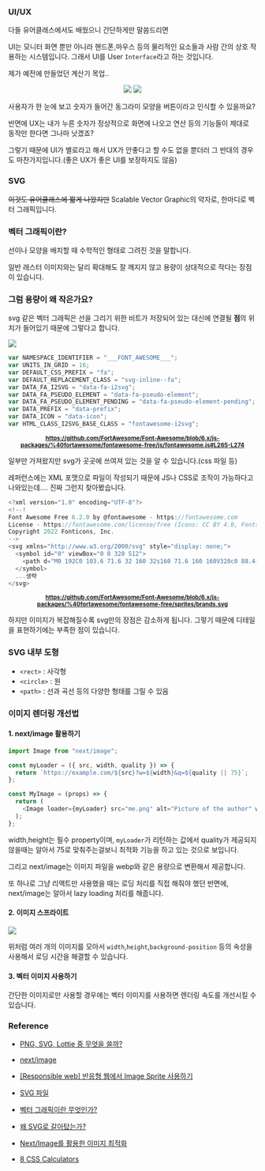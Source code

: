 ### **UI/UX**

다들 유어클래스에서도 배웠으니 간단하게만 말씀드리면

UI는 모니터 화면 뿐만 아니라 핸드폰,마우스 등의 물리적인 요소들과 사람 간의 상호 작용하는 시스템입니다. 그래서 UI를 User `Interface`라고 하는 것입니다.

제가 예전에 만들었던 계산기 목업..

<div align='center'><img src='https://camo.githubusercontent.com/9aba5087ef310d968fc0eb52c353458211e23524c10a5bb581b8d5515949a6ad/68747470733a2f2f76656c6f672e76656c63646e2e636f6d2f696d616765732f676b746d643635322f706f73742f35643932303630312d386236392d343931332d626164652d3161393961393330626231352f696d6167652e706e67' />
<img src='https://freefrontend.com/assets/img/css-calculators/2021-calculator-pure-css.png' /></div>

사용자가 한 눈에 보고 숫자가 들어간 동그라미 모양을 버튼이라고 인식할 수 있을까요?

반면에 UX는 내가 누른 숫자가 정상적으로 화면에 나오고 연산 등의 기능들이 제대로 동작만 한다면 그나마 낫겠죠?

그렇기 때문에 UI가 별로라고 해서 UX가 안좋다고 할 수도 없을 뿐더러 그 반대의 경우도 마찬가지입니다.(좋은 UX가 좋은 UI를 보장하지도 않음)

### **SVG**

~~이것도 유어클래스에 짧게 나왔지만~~ Scalable Vector Graphic의 약자로, 한마디로 벡터 그래픽입니다.

### **벡터 그래픽이란?**

선이나 모양을 배치할 때 수학적인 형태로 그려진 것을 말합니다.

일반 래스터 이미지와는 달리 확대해도 잘 깨지지 않고 용량이 상대적으로 작다는 장점이 있습니다.

### **그럼 용량이 왜 작은가요?**

svg 같은 벡터 그래픽은 선을 그리기 위한 비트가 저장되어 있는 대신에 연결될 **점**의 위치가 들어있기 때문에 그렇다고 합니다.

<img src="https://ipx-cdn.lottiefiles.com/-YbZEr4f0G51dJTq4_5oW_Z3XA0ePCxZfAiTwmmqBVk/fill/1600/1000/no/0/aHR0cHM6Ly9kM2psNzY5b3k2OXk3Yi5jbG91ZGZyb250Lm5ldC8yMDIyLzA4L1Jhc3Rlci12cy1WZWN0b3IucG5n.jpg" />

```js
var NAMESPACE_IDENTIFIER = "___FONT_AWESOME___";
var UNITS_IN_GRID = 16;
var DEFAULT_CSS_PREFIX = "fa";
var DEFAULT_REPLACEMENT_CLASS = "svg-inline--fa";
var DATA_FA_I2SVG = "data-fa-i2svg";
var DATA_FA_PSEUDO_ELEMENT = "data-fa-pseudo-element";
var DATA_FA_PSEUDO_ELEMENT_PENDING = "data-fa-pseudo-element-pending";
var DATA_PREFIX = "data-prefix";
var DATA_ICON = "data-icon";
var HTML_CLASS_I2SVG_BASE_CLASS = "fontawesome-i2svg";
```

<small><p align='center'><strong>https://github.com/FortAwesome/Font-Awesome/blob/6.x/js-packages/%40fortawesome/fontawesome-free/js/fontawesome.js#L265-L274</strong></p></small>

일부만 가져왔지만 svg가 곳곳에 쓰여져 있는 것을 알 수 있습니다.(css 파일 등)

레퍼런스에는 XML 포맷으로 파일이 작성되기 때문에 JS나 CSS로 조작이 가능하다고 나와있는데.... 진짜 그런지 찾아봤습니다.

```js
<?xml version="1.0" encoding="UTF-8"?>
<!--!
Font Awesome Free 6.2.0 by @fontawesome - https://fontawesome.com
License - https://fontawesome.com/license/free (Icons: CC BY 4.0, Fonts: SIL OFL 1.1, Code: MIT License)
Copyright 2022 Fonticons, Inc.
-->
<svg xmlns="http://www.w3.org/2000/svg" style="display: none;">
  <symbol id="0" viewBox="0 0 320 512">
    <path d="M0 192C0 103.6 71.6 32 160 32s160 71.6 160 160V320c0 88.4-71.6 160-160 160S0 408.4 0 320V192zM160 96c-53 0-96 43-96 96V320c0 53 43 96 96 96s96-43 96-96V192c0-53-43-96-96-96z"></path>
  </symbol>
  ...생략
</svg>
```

<small><p align='center'><strong>https://github.com/FortAwesome/Font-Awesome/blob/6.x/js-packages/%40fortawesome/fontawesome-free/sprites/brands.svg</strong></p></small>

하지만 이미지가 복잡해질수록 svg만의 장점은 감소하게 됩니다.
그렇기 때문에 디테일을 표현하기에는 부족한 점이 있습니다.

### **SVG 내부 도형**

- `<rect>` : 사각형
- `<circle>` : 원
- `<path>` : 선과 곡선 등의 다양한 형태를 그릴 수 있음

### **이미지 렌더링 개선법**

#### **1. next/image 활용하기**

```js
import Image from "next/image";

const myLoader = ({ src, width, quality }) => {
  return `https://example.com/${src}?w=${width}&q=${quality || 75}`;
};

const MyImage = (props) => {
  return (
    <Image loader={myLoader} src="me.png" alt="Picture of the author" width={500} height={500} />
  );
};
```

width,height는 필수 property이며, `myLoader`가 리턴하는 값에서 quality가 제공되지 않을때는 알아서 75로 맞춰주는걸보니 최적화 기능을 하고 있는 것으로 보입니다.

그리고 next/image는 이미지 파일을 webp와 같은 용량으로 변환해서 제공합니다.

또 하나로 그냥 리액트만 사용했을 때는 로딩 처리를 직접 해줘야 했던 반면에, next/image는 알아서 lazy loading 처리를 해줍니다.

#### **2. 이미지 스프라이트**

<img src='https://burchurl.files.wordpress.com/2014/11/sprite.png' />

위처럼 여러 개의 이미지를 모아서 `width`,`height`,`background-position` 등의 속성을 사용해서 로딩 시간을 해결할 수 있습니다.

#### **3. 벡터 이미지 사용하기**

간단한 이미지로만 사용할 경우에는 벡터 이미지를 사용하면 렌더링 속도를 개선시킬 수 있습니다.

### **Reference**

- <a href='https://lottiefiles.com/kr/blog/about-lottie/kr-difference-png-svg-lottie'>PNG, SVG, Lottie 중 무엇을 쓸까?</a>

- <a href='https://nextjs.org/docs/api-reference/next/image'>next/image</a>

- <a href='https://burchurl.wordpress.com/2014/11/18/responsible-web-%eb%b0%98%ec%9d%91%ed%98%95-%ec%9b%b9%ec%97%90%ec%84%9c-image-sprite-%ec%82%ac%ec%9a%a9%ed%95%98%ea%b8%b0/'>[Responsible web] 반응형 웹에서 Image Sprite 사용하기</a>

- <a href='https://www.adobe.com/kr/creativecloud/file-types/image/vector/svg-file.html'>SVG 파일</a>
- <a href='https://m.blog.naver.com/eg1616/150128475851'>벡터 그래픽이란 무엇인가?</a>
- <a href='https://brunch.co.kr/@dailyhotel/20'>왜 SVG로 갈아탔는가?</a>
- <a href='https://fe-developers.kakaoent.com/2022/220714-next-image/'>Next/Image를 활용한 이미지 최적화</a>
- <a href='https://freefrontend.com/css-calculators'>8 CSS Calculators</a>
